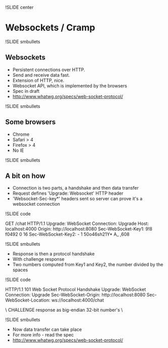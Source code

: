 !SLIDE center

# Websockets / Cramp

!SLIDE smbullets

## Websockets

* Persistent connections over HTTP. 
* Send and receive data fast.
* Extension of HTTP, nice.
* Websocket API, which is implemented by the browsers
* Spec in draft
* http://www.whatwg.org/specs/web-socket-protocol/

!SLIDE smbullets

## Some browsers

* Chrome
* Safari > 4
* Firefox > 4
* No IE

!SLIDE smbullets
## A bit on how
- Connection is two parts, a handshake and then data transfer
- Request defines 'Upgrade: Websocket' HTTP header
- 'Websocket-Sec-key*' headers sent so server can prove it's a websocket connection

!SLIDE code

GET /chat HTTP/1.1
Upgrade: WebSocket
Connection: Upgrade
Host: localhost:4000
Origin: http://localhost:8080
Sec-WebSocket-Key1: 9!8     f0492 0  16
Sec-WebSocket-Key2: -  1 50o46sh21Y*  A_ ,608


!SLIDE smbullets

- Response is then a protocol handshake
- With challenge response
- Two numbers computed from Key1 and Key2, the number divided by the spaces

!SLIDE code

HTTP/1.1 101 Web Socket Protocol Handshake
Upgrade: WebSocket
Connection: Upgrade
Sec-WebSocket-Origin: http://localhost:8080
Sec-WebSocket-Location: ws://localhost:4000/chat

\ CHALLENGE response as big-endian 32-bit number's \

!SLIDE smbullets

- Now data transfer can take place
- For more info - read the spec
- http://www.whatwg.org/specs/web-socket-protocol/

